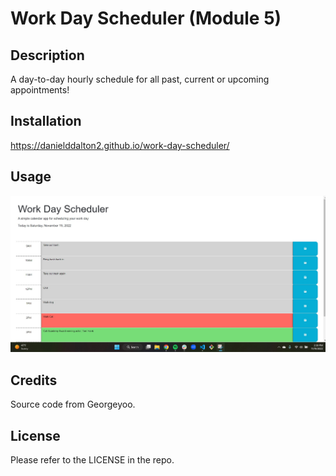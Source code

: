 # Work Day Scheduler (Module 5)

## Description

A day-to-day hourly schedule for all past, current or upcoming appointments!

## Installation

https://danielddalton2.github.io/work-day-scheduler/

## Usage

![alt text](./assets/screenshot-work-day-sched.jpg)

## Credits

Source code from Georgeyoo.

## License

Please refer to the LICENSE in the repo.